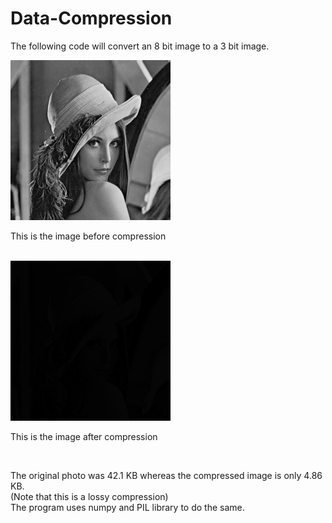 # Data-Compression
The following code will convert an 8 bit image to a 3 bit image. 
<p>
  <img src="lena.jpg" height="256px" width="256px" title="Before Compression" alt="Before Compression"><br>
  <p>This is the image before compression</p><br>
  <img src="lena_2.jpg" height="256px" width="256px" title="After Compression" alt="After Compression"><br>
  <p>This is the image after compression</p><br>
  
  The original photo was 42.1 KB whereas the compressed image is only 4.86 KB.<br>
  (Note that this is a lossy compression)<br>
  The program uses numpy and PIL library to do the same.
</p>
